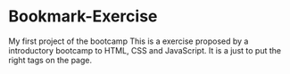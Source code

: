 # Bookmark-Exercise
My first project of the bootcamp
This is a exercise proposed by a introductory bootcamp to HTML, CSS and JavaScript.
It is a just to put the right tags on the page.
